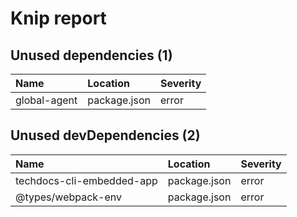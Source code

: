 # Knip report

## Unused dependencies (1)

| Name | Location | Severity |
| :----------- | :----------- | :------- |
| global-agent | package.json | error |

## Unused devDependencies (2)

| Name | Location | Severity |
| :------------------------ | :----------- | :------- |
| techdocs-cli-embedded-app | package.json | error |
| @types/webpack-env | package.json | error |

